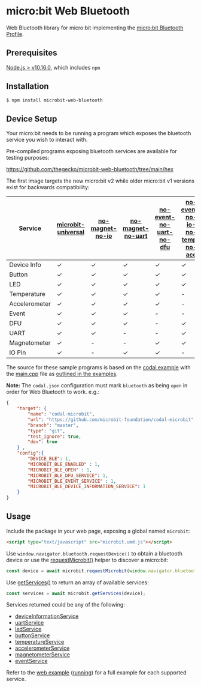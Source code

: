 # micro:bit Web Bluetooth

Web Bluetooth library for micro:bit implementing the [micro:bit Bluetooth Profile](https://lancaster-university.github.io/microbit-docs/resources/bluetooth/bluetooth_profile.html).

## Prerequisites

[Node.js > v10.16.0](https://nodejs.org), which includes `npm`

## Installation

```bash
$ npm install microbit-web-bluetooth
```

## Device Setup

Your micro:bit needs to be running a program which exposes the bluetooth service you wish to interact with. 

Pre-compiled programs exposing bluetooth services are available for testing purposes:

https://github.com/thegecko/microbit-web-bluetooth/tree/main/hex

The first image targets the new micro:bit v2 while older micro:bit v1 versions exist for backwards compatibility:

|Service|[microbit-universal](https://github.com/thegecko/microbit-web-bluetooth/blob/main/hex/ble-open-microbit-universal.hex)|[no-magnet-no-io](https://github.com/thegecko/microbit-web-bluetooth/blob/main/hex/ble-open-no-magnet-no-io.hex)|[no-magnet-no-uart](https://github.com/thegecko/microbit-web-bluetooth/blob/main/hex/ble-open-no-magnet-no-uart.hex)|[no-event-no-uart-no-dfu](https://github.com/thegecko/microbit-web-bluetooth/blob/main/hex/ble-open-no-event-no-uart-no-dfu.hex)|[no-event-no-io-no-temp-no-acc](https://github.com/thegecko/microbit-web-bluetooth/blob/main/hex/ble-open-no-event-no-io-no-temp-no-acc.hex)|
|---|---|---|---|---|---|
|Device Info|✓|✓|✓|✓|✓|
|Button|✓|✓|✓|✓|✓|
|LED|✓|✓|✓|✓|✓|
|Temperature|✓|✓|✓|✓|-|
|Accelerometer|✓|✓|✓|✓|-|
|Event|✓|✓|✓|-|-|
|DFU|✓|✓|✓|-|✓|
|UART|✓|✓|-|-|✓|
|Magnetometer|✓|-|-|✓|✓|
|IO Pin|✓|-|✓|✓|-|

The source for these sample programs is based on the [codal example](https://github.com/lancaster-university/microbit-v2-samples/) with the [main.cpp](https://github.com/thegecko/microbit-web-bluetooth/blob/main/examples/main.cpp) file as [outlined in the examples](https://github.com/thegecko/microbit-web-bluetooth/blob/main/examples).

__Note:__ The `codal.json` configuration must mark `bluetooth` as being `open` in order for Web Bluetooth to work. e.g.:

```json
{
    "target": {
        "name": "codal-microbit",
        "url": "https://github.com/microbit-foundation/codal-microbit",
        "branch": "master",
        "type": "git",
        "test_ignore": true,
        "dev": true
    } ,
    "config":{
        "DEVICE_BLE": 1,
        "MICROBIT_BLE_ENABLED" : 1,
        "MICROBIT_BLE_OPEN" : 1,
        "MICROBIT_BLE_DFU_SERVICE": 1,
        "MICROBIT_BLE_EVENT_SERVICE" : 1,
        "MICROBIT_BLE_DEVICE_INFORMATION_SERVICE": 1
    }
}
```

## Usage

Include the package in your web page, exposing a global named `microbit`:

```html
<script type="text/javascript" src="microbit.umd.js"></script>
```

Use `window.navigator.bluetooth.requestDevice()` to obtain a bluetooth device or use the [requestMicrobit()](globals.html#requestmicrobit) helper to discover a micro:bit:

```javascript
const device = await microbit.requestMicrobit(window.navigator.bluetooth);
```

Use [getServices()](globals.html#getservices) to return an array of available services:

```javascript
const services = await microbit.getServices(device);
```

Services returned could be any of the following:

- [deviceInformationService](modules/services_device_information.html)
- [uartService](modules/services_uart.html)
- [ledService](modules/services_led.html)
- [buttonService](modules/services_button.html)
- [temperatureService](modules/services_temperature.html)
- [accelerometerService](modules/services_accelerometer.html)
- [magnetometerService](modules/services_magnetometer.html)
- [eventService](modules/services_event.html)

Refer to the [web example](https://github.com/thegecko/microbit-web-bluetooth/blob/main/examples/index.html) ([running](https://thegecko.github.io/microbit-web-bluetooth/examples/index.html)) for a full example for each supported service.
